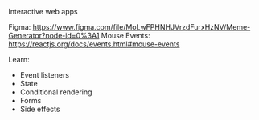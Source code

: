 Interactive web apps

Figma: https://www.figma.com/file/MoLwFPHNHJVrzdFurxHzNV/Meme-Generator?node-id=0%3A1
Mouse Events: https://reactjs.org/docs/events.html#mouse-events

Learn:
- Event listeners
- State
- Conditional rendering
- Forms
- Side effects
